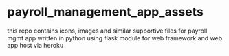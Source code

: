 # payroll_management_app_assets
this repo contains  icons, images and similar supportive files for payroll mgmt app written in python using flask module for web framework and web app host via heroku
